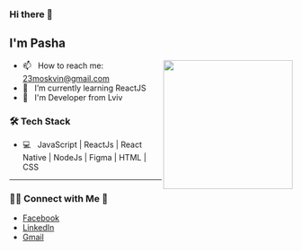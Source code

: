 ### Hi there 👋<h2> I'm Pasha</h2>

<img align='right' src="https://media.giphy.com/media/M9gbBd9nbDrOTu1Mqx/giphy.gif" width="230">

- 📫 &nbsp; How to reach me: 23moskvin@gmail.com
- 🌱 &nbsp; I’m currently learning ReactJS
- 🤔 &nbsp; I'm Developer from Lviv 

<h3>🛠 Tech Stack</h3>


- 💻 &nbsp; JavaScript | ReactJs | React Native | NodeJs | Figma | HTML | CSS



<hr>


<h3> 🤝🏻 Connect with Me 📧</h3>

- [Facebook](https://www.facebook.com/pasha.moskvin.3/)
- [LinkedIn](https://www.linkedin.com/in/pavlo-moskvin-964687202/)
- [Gmail](23moskvin@gmail.com)




